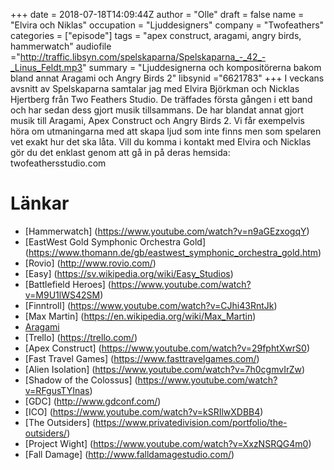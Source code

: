 +++
date = 2018-07-18T14:09:44Z
author = "Olle"
draft = false
name = "Elvira och Niklas"
occupation = "Ljuddesigners"
company = "Twofeathers"
categories = ["episode"]
tags = "apex construct, aragami, angry birds, hammerwatch"
audiofile ="http://traffic.libsyn.com/spelskaparna/Spelskaparna_-_42_-_Linus_Feldt.mp3"
summary = "Ljuddesignerna och kompositörerna bakom bland annat Aragami och Angry Birds 2"
libsynid ="6621783"
+++
I veckans avsnitt av Spelskaparna samtalar jag med Elvira Björkman och Nicklas Hjertberg från Two Feathers Studio. De träffades första gången i ett band och har sedan dess gjort musik tillsammans. De har blandat annat gjort musik till Aragami, Apex Construct och Angry Birds 2. Vi får exempelvis höra om utmaningarna med att skapa ljud som inte finns men som spelaren vet exakt hur det ska låta. Vill du komma i kontakt med Elvira och Nicklas gör du det enklast genom att gå in på deras hemsida: twofeathersstudio.com
# Länkar
* [Hammerwatch] (https://www.youtube.com/watch?v=n9aGEzxogqY)
* [EastWest Gold Symphonic Orchestra Gold] (https://www.thomann.de/gb/eastwest_symphonic_orchestra_gold.htm)
* [Rovio] (http://www.rovio.com/)
* [Easy] (https://sv.wikipedia.org/wiki/Easy_Studios)
* [Battlefield Heroes] (https://www.youtube.com/watch?v=M9U1lWS42SM)
* [Finntroll]  (https://www.youtube.com/watch?v=CJhi43RntJk)
* [Max Martin] (https://en.wikipedia.org/wiki/Max_Martin)
* [Aragami](https://www.youtube.com/watch?v=sgXt8cZD4-4)
* [Trello] (https://trello.com/)
* [Apex Construct] (https://www.youtube.com/watch?v=29fphtXwrS0)
* [Fast Travel Games] (https://www.fasttravelgames.com/)
* [Alien Isolation] (https://www.youtube.com/watch?v=7h0cgmvIrZw)
* [Shadow of the Colossus] (https://www.youtube.com/watch?v=RFgusTYInas)
* [GDC] (http://www.gdconf.com/)
* [ICO] (https://www.youtube.com/watch?v=kSRIlwXDBB4)
* [The Outsiders] (https://www.privatedivision.com/portfolio/the-outsiders/)
* [Project Wight] (https://www.youtube.com/watch?v=XxzNSRQG4m0)
* [Fall Damage] (http://www.falldamagestudio.com/)

